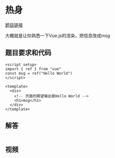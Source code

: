 # 热身

[题目链接](https://github.com/webfansplz/vuejs-challenges/blob/main/questions/1-hello-word/README.zh-CN.md)

大概就是让你熟悉一下Vue.js的渲染，把信息改成msg

## 题目要求和代码
```vue
<script setup>
import { ref } from "vue"
const msg = ref("Hello World")
</script>

<template>
  <div>
    <!-- 页面的期望输出是Hello World -->
    <h1>msg</h1>
  </div>
</template>
```

## 解答

```diff

```

## 视频

[]()

